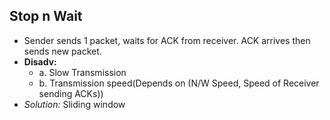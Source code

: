 ## Stop n Wait
- Sender sends 1 packet, waits for ACK from receiver. ACK arrives then sends new packet.
- **Disadv:** 
  - a. Slow Transmission  
  - b. Transmission speed(Depends on (N/W Speed, Speed of Receiver sending ACKs))
- *Solution:* Sliding window 
